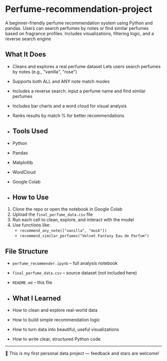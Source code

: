 # Perfume-recommendation-project
A beginner-friendly perfume recommendation system using Python and pandas. Users can search perfumes by notes or find similar perfumes based on fragrance profiles. Includes visualizations, filtering logic, and a reverse search engine

##  What It Does

- Cleans and explores a real perfume dataset
   Lets users search perfumes by notes (e.g., "vanilla", "rose")
- Supports both ALL and ANY note match modes
- Includes a reverse search: input a perfume name and find similar perfumes
- Includes bar charts and a word cloud for visual analysis
- Ranks results by match % for better recommendations

- ## Tools Used

- Python 
- Pandas 
- Matplotlib 
- WordCloud 
- Google Colab 

- ##  How to Use

1. Clone the repo or open the notebook in Google Colab
2. Upload the `final_perfume_data.csv` file
3. Run each cell to clean, explore, and interact with the model
4. Use functions like:
   - `recommend_any_note(["vanilla", "musk"])`
   - `recommend_similar_perfumes("Velvet Fantasy Eau de Parfum")`


##  File Structure

- `perfume_recommender.ipynb` – full analysis notebook
- `final_perfume_data.csv` – source dataset (not included here)
- `README.md` – this file

- ## What I Learned

- How to clean and explore real-world data
- How to build simple recommendation logic
- How to turn data into beautiful, useful visualizations
- How to write clear, structured Python code

---

🌟 This is my first personal data project — feedback and stars are welcome!
